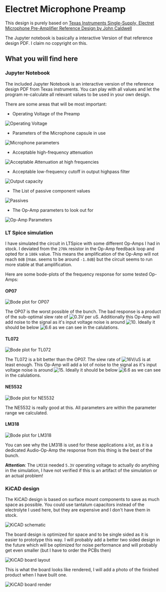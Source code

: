 # Electret Microphone Preamp

This design is purely based on [Texas Instruments Single-Supply, Electret Microphone Pre-Amplifier Reference Design by John Caldwell](http://www.ti.com/lit/ug/tidu765/tidu765.pdf?ts=1590780945605)

The Jupyter notebook is basically a interactive Version of that reference design PDF. I claim no copyright on this.

## What you will find here

### Jupyter Notebook

The included Jupyter Notebook is an interactive version of the reference design PDF from Texas instruments. You can
play with all values and let the program re-calculate all relevant values to be used in your own design.

There are some areas that will be most important:

- Operating Voltage of the Preamp

![Operating Voltage](img/intro_vcc.png)

- Parameters of the Microphone capsule in use

![Microphone parameters](img/intro_mic.png)

- Acceptable high-frequency attenuation

![Acceptable Attenuation at high frequencies](img/intro_attenuation.png)

- Acceptable low-frequency cutoff in output highpass filter

![Output capacity](img/intro_highpass.png)

- The List of passive component values

![Passives](img/intro_passives.png)

- The Op-Amp parameters to look out for

![Op-Amp Parameters](img/intro_opamp.png)

### LT Spice simulation

I have simulated the circuit in LTSpice with some different Op-Amps I had in stock.
I deviated from the `270k` resistor in the Op-Amp feedback loop and opted for a `180k` value. This
means the amplification of the Op-Amp will not reach `0dB` (max. seems to be around `-1.8dB`) but the circuit seems
to run more stable at that amplification.

Here are some bode-plots of the frequency response for some tested Op-Amps:

#### OP07

![Bode plot for OP07](img/bode_plot_op07.png)

The OP07 is the worst possible of the bunch. The bad response is a product of the sub-optimal slew rate of ![0.3V per uS](https://render.githubusercontent.com/render/math?math=0.3%5Cfrac%7BV%7D%7B%5Cmu%20S%7D).
Additionally this Op-Amp will add noise to the signal as it's input voltage noise is around ![10](https://render.githubusercontent.com/render/math?math=10\frac{nV}{\sqrt{Hz}}). Ideally
it should be below ![6.6](https://render.githubusercontent.com/render/math?math=6.6\frac{nV}{\sqrt{Hz}}) as we can see in the calulations.

#### TL072

![Bode plot for TL072](img/bode_plot_tl072.png)

The TL072 is a bit better than the OP07. The slew rate of ![16V/uS](https://render.githubusercontent.com/render/math?math=16%5Cfrac%7BV%7D%7B%5Cmu%20S%7D) is at least enough.
This Op-Amp will add a lot of noise to the signal as it's input voltage noise is around ![15](https://render.githubusercontent.com/render/math?math=15\frac{nV}{\sqrt{Hz}}). Ideally
it should be below ![6.6](https://render.githubusercontent.com/render/math?math=6.6\frac{nV}{\sqrt{Hz}}) as we can see in the calulations.

#### NE5532

![Bode plot for NE5532](img/bode_plot_ne5532.png)

The NE5532 is really good at this. All parameters are within the parameter range we calculated.

#### LM318

![Bode plot for LM318](img/bode_plot_lm318.png)

You can see why the LM318 is used for these applications a lot, as it is a dedicated Audio-Op-Amp the response from
this thing is the best of the bunch.

**Attention**: The `LM318` needed `5.3V` operating voltage to actually do anything in the simulation, I have not
verified if this is an artifact of the simulation or an actual problem!

### KiCAD design

The KiCAD design is based on surface mount components to save as much space as possible. You could use tantalum
capacitors instead of the electrolyte I used here, but they are expensive and I don't have them in stock.

![KiCAD schematic](img/schematic.png)

The board design is optimized for space and to be single sided as it is easier to prototype this way.
I will probably add a better two sided design in the future which will be optimized for noise performance and
will probably get even smaller (but I have to order the PCBs then)

![KiCAD board layout](img/board_layout.png)

This is what the board looks like rendered, I will add a photo of the finished product when I have built one.

![KiCAD board render](img/board_render.png)
